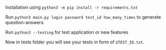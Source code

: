 Installation using `python3 -m pip install -r requirements.txt`

Run `python3 main.py login password test_id how_many_times` to generate question-answers.

Run `python3 --testing` for test application or new features

Now in tests folder you will see your tests in form of `$TEST_ID.txt`.
